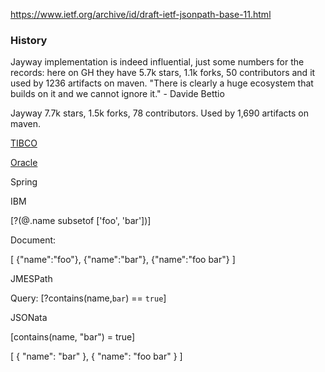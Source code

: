 https://www.ietf.org/archive/id/draft-ietf-jsonpath-base-11.html

### History

Jayway implementation is indeed influential, just some numbers for the records: here on GH they have 5.7k stars, 1.1k forks, 50 contributors and it used by 1236 artifacts on maven.
"There is clearly a huge ecosystem that builds on it and we cannot ignore it." - Davide Bettio

Jayway 7.7k stars, 1.5k forks, 78 contributors. Used by 1,690 artifacts on maven.

[TIBCO](https://docs.mashery.com/connectorsguide/GUID-751D8687-F803-460A-BC76-67A37779BE7A.html)

[Oracle](https://docs.oracle.com/cd/E60058_01/PDF/8.0.8.x/8.0.8.0.0/PMF_HTML/JsonPath_Expressions.htm)

Spring

IBM

[?(@.name subsetof ['foo', 'bar'])]

Document: 

[
  {"name":"foo"},
  {"name":"bar"},
  {"name":"foo bar"}
]

JMESPath

Query: [?contains(name,`bar`) == `true`]


JSONata

$[$contains(name, "bar") = true]

[
  {
    "name": "bar"
  },
  {
    "name": "foo bar"
  }
]
